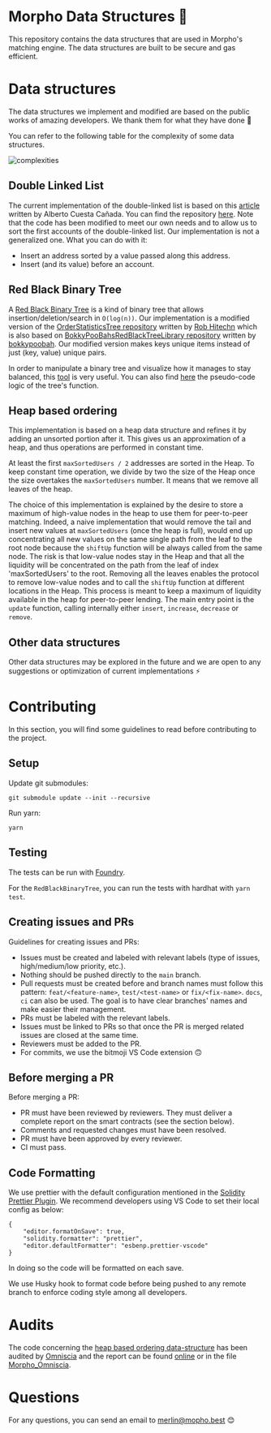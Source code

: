 # Morpho Data Structures 🦋

This repository contains the data structures that are used in Morpho's matching engine.
The data structures are built to be secure and gas efficient.

# Data structures

The data structures we implement and modified are based on the public works of amazing developers. We thank them for what they have done 🙏

You can refer to the following table for the complexity of some data structures.

![complexities](https://devopedia.org/images/article/17/7752.1513922040.jpg)

## Double Linked List

The current implementation of the double-linked list is based on this [article](https://hackernoon.com/a-linked-list-implementation-for-ethereum-deep-dive-oy9432pa) written by Alberto Cuesta Cañada. You can find the repository [here](https://github.com/HQ20/contracts/tree/master/contracts/lists). Note that the code has been modified to meet our own needs and to allow us to sort the first accounts of the double-linked list. Our implementation is not a generalized one.
What you can do with it:

- Insert an address sorted by a value passed along this address.
- Insert (and its value) before an account.

## Red Black Binary Tree

A [Red Black Binary Tree](https://en.wikipedia.org/wiki/Red%E2%80%93black_tree) is a kind of binary tree that allows insertion/deletion/search in `O(log(n))`.
Our implementation is a modified version of the [OrderStatisticsTree repository](https://github.com/rob-Hitchens/OrderStatisticsTree) written by [Rob Hitechn](https://github.com/rob-Hitchens) which is also based on [BokkyPooBahsRedBlackTreeLibrary repository](https://github.com/bokkypoobah/BokkyPooBahsRedBlackTreeLibrary) written by [bokkypoobah](https://github.com/bokkypoobah).
Our modified version makes keys unique items instead of just (key, value) unique pairs.

In order to manipulate a binary tree and visualize how it manages to stay balanced, this [tool](https://www.cs.usfca.edu/~galles/visualization/RedBlack.html) is very useful. You can also find [here](http://ion.uwinnipeg.ca/~ychen2/advancedAD/Red-black%20Tree.pdf) the pseudo-code logic of the tree's function.

## Heap based ordering

This implementation is based on a heap data structure and refines it by adding an unsorted portion after it. This gives us an approximation of a heap, and thus operations are performed in constant time.

At least the first `maxSortedUsers / 2` addresses are sorted in the Heap. To keep constant time operation, we divide by two the size of the Heap once the size overtakes the `maxSortedUsers` number. It means that we remove all leaves of the heap.

The choice of this implementation is explained by the desire to store a maximum of high-value nodes in the heap to use them for peer-to-peer matching.
Indeed, a naive implementation that would remove the tail and insert new values at `maxSortedUsers` (once the heap is full), would end up concentrating all new values on the same single path from the leaf to the root node because the `shiftUp` function will be always called from the same node. The risk is that low-value nodes stay in the Heap and that all the liquidity will be concentrated on the path from the leaf of index 'maxSortedUsers' to the root.
Removing all the leaves enables the protocol to remove low-value nodes and to call the `shiftUp` function at different locations in the Heap. This process is meant to keep a maximum of liquidity available in the heap for peer-to-peer lending.
The main entry point is the `update` function, calling internally either `insert`, `increase`, `decrease` or `remove`.

## Other data structures

Other data structures may be explored in the future and we are open to any suggestions or optimization of current implementations ⚡️

# Contributing

In this section, you will find some guidelines to read before contributing to the project.

## Setup

Update git submodules:

```
git submodule update --init --recursive
```

Run yarn:

```
yarn
```

## Testing

The tests can be run with [Foundry](https://github.com/foundry-rs/foundry).

For the `RedBlackBinaryTree`, you can run the tests with hardhat with `yarn test`.

## Creating issues and PRs

Guidelines for creating issues and PRs:

- Issues must be created and labeled with relevant labels (type of issues, high/medium/low priority, etc.).
- Nothing should be pushed directly to the `main` branch.
- Pull requests must be created before and branch names must follow this pattern: `feat/<feature-name>`, `test/<test-name>` or `fix/<fix-name>`. `docs`, `ci` can also be used. The goal is to have clear branches' names and make easier their management.
- PRs must be labeled with the relevant labels.
- Issues must be linked to PRs so that once the PR is merged related issues are closed at the same time.
- Reviewers must be added to the PR.
- For commits, we use the bitmoji VS Code extension 🙃

## Before merging a PR

Before merging a PR:

- PR must have been reviewed by reviewers. They must deliver a complete report on the smart contracts (see the section below).
- Comments and requested changes must have been resolved.
- PR must have been approved by every reviewer.
- CI must pass.

## Code Formatting

We use prettier with the default configuration mentioned in the [Solidity Prettier Plugin](https://github.com/prettier-solidity/prettier-plugin-solidity).
We recommend developers using VS Code to set their local config as below:

```
{
	"editor.formatOnSave": true,
	"solidity.formatter": "prettier",
	"editor.defaultFormatter": "esbenp.prettier-vscode"
}
```

In doing so the code will be formatted on each save.

We use Husky hook to format code before being pushed to any remote branch to enforce coding style among all developers.

# Audits

The code concerning the [heap based ordering data-structure](./contracts/HeapOrdering.sol) has been audited by [Omniscia](https://omniscia.io) and the report can be found [online](https://omniscia.io/reports/morpho-heap-ordering-structure/) or in the file [Morpho_Omniscia](./audits/Morpho_Omniscia.pdf).

# Questions

For any questions, you can send an email to [merlin@mopho.best](mailto:merlin@morpho.best) 😊
